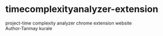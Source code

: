 # timecomplexityanalyzer-extension
project-time complexity analyzer chrome extension website
<br>
Author-Tanmay kurale
